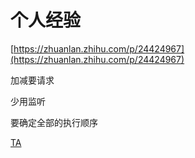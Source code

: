 # 个人经验

[https://zhuanlan.zhihu.com/p/24424967](https://zhuanlan.zhihu.com/p/24424967)

加减要请求

少用监听

要确定全部的执行顺序


[TA](https://zhuanlan.zhihu.com/p/84550677)


